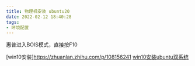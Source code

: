 ```yaml
---
title: 物理机安装 ubuntu20
date: 2022-02-12 18:40:28
tags:
- 环境配置
---
```



惠普进入BOIS模式，直接按F10



[win10安装]https://zhuanlan.zhihu.com/p/108156241
[win10安装ubuntu双系统](https://zhuanlan.zhihu.com/p/363640824#:~:text=Windows%2BUbuntu20.04%E5%8F%8C%E7%B3%BB%E7%BB%9F%E5%AE%89%E8%A3%85%E6%95%99%E7%A8%8B%201%201.%20%E4%B8%BA%E4%BB%80%E4%B9%88%E9%80%89%E6%8B%A9Ubuntu20.04%202%202.%20%E6%88%91%E7%9A%84%E7%94%B5%E8%84%91%E9%85%8D%E7%BD%AE%203,%E5%BC%80%E5%A7%8B%E5%AE%89%E8%A3%85%2012%204.%20%E6%9B%B4%E6%94%B9BIOS%E5%90%AF%E5%8A%A8%E9%80%89%E9%A1%B9.%20%E6%8C%89ENTER%E5%B0%86Ubuntu%E5%90%AF%E5%8A%A8%E7%A7%BB%E5%88%B0%E7%AC%AC%E4%B8%80%E4%BD%8D%EF%BC%8C%E4%BF%9D%E5%AD%98%E9%80%80%E5%87%BA%EF%BC%8C%E5%BC%80%E6%9C%BA%E8%BF%9B%E5%85%A5%E5%90%AF%E5%8A%A8%E7%95%8C%E9%9D%A2%E5%B0%B1%E5%8F%AF%E4%BB%A5%E7%9C%8B%E5%88%B0%E9%80%89%E9%A1%B9%E4%BA%86%EF%BC%8C%E7%AC%AC%E4%B8%80%E4%BD%8D%E6%98%AFUbuntu%EF%BC%8C%E7%AC%AC%E4%B8%89%E4%B8%AA%E6%98%AFWindows.%2013%20%E5%9B%9B.%20%E5%AE%89%E8%A3%85%E5%AE%8C%E6%88%90)